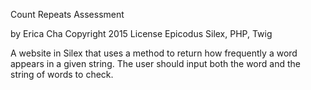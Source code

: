 Count Repeats Assessment

by Erica Cha
Copyright 2015
License Epicodus
Silex, PHP, Twig

A website in Silex that uses a method to return how frequently a word appears in a given string. The user should input both the word and the string of words to check.

